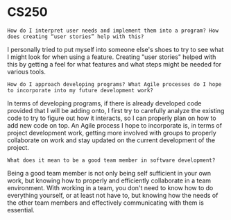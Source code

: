 # CS250

    How do I interpret user needs and implement them into a program? How does creating “user stories” help with this?
I personally tried to put myself into someone else's shoes to try to see what I might look for when using a feature. Creating "user stories" helped with this by getting a feel for what features and what steps might be needed for various tools.

    How do I approach developing programs? What Agile processes do I hope to incorporate into my future development work?
In terms of developing programs, if there is already developed code provided that I will be adding onto, I first try to carefully analyze the existing code to try to figure out how it interacts, so I can properly plan on how to add new code on top. An Agile process I hope to incorporate is, in terms of project development work, getting more involved with groups to properly collaborate on work and stay updated on the current development of the project.

    What does it mean to be a good team member in software development?
Being a good team member is not only being self sufficient in your own work, but knowing how to properly and efficiently collaborate in a team environment. With working in a team, you don't need to know how to do everything yourself, or at least not have to, but knowing how the needs of the other team members and effectively communicating with them is essential.

